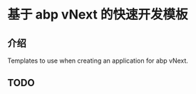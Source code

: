 # 基于 abp vNext 的快速开发模板

## 介绍

Templates to use when creating an application for abp vNext.

## TODO
